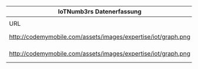 |IoTNumb3rs Datenerfassung|||||||||||
| ---- | ---- | ---- | ---- | ---- | ---- | ---- | ---- | ---- | ---- | ---- |
||||||||||||
|URL|home_url|filename|device_class|device_count|market_class|market_volume|prognosis_year|publication_year|authorship_class|Dropbox folder|
|http://codemymobile.com/assets/images/expertise/iot/graph.png|http://codemymobile.com/expertise/iot.html|file5_graph.png|wearable|180000000|||2019|2016|scientist|marielledemuth/20181122-1507|
|http://codemymobile.com/assets/images/expertise/iot/graph.png|http://codemymobile.com/expertise/iot.html|file5_graph.png|wearable|228000000|||2020|2016|scientist|marielledemuth/20181122-1507|
